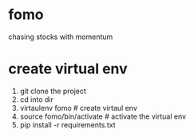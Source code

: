 # fomo
chasing stocks with momentum


# create virtual env
1. git clone the project
2. cd into dir
3. virtaulenv fomo  # create virtaul env
4. source fomo/bin/activate # activate the virtual env
5. pip install -r requirements.txt   

